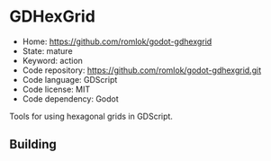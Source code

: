 # GDHexGrid

- Home: https://github.com/romlok/godot-gdhexgrid
- State: mature
- Keyword: action
- Code repository: https://github.com/romlok/godot-gdhexgrid.git
- Code language: GDScript
- Code license: MIT
- Code dependency: Godot

Tools for using hexagonal grids in GDScript.

## Building
